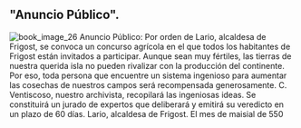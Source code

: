## "Anuncio Público".
![book_image_26](https://media.discordapp.net/attachments/1105643336989159555/1105648147381887017/26.jpg)
Anuncio Público: Por orden de Lario, alcaldesa de Frigost, se convoca un concurso agrícola en el que todos los habitantes de Frigost están invitados a participar. Aunque sean muy fértiles, las tierras de nuestra querida isla no pueden rivalizar con la producción del continente.
Por eso, toda persona que encuentre un sistema ingenioso para aumentar las cosechas de nuestros campos será recompensada generosamente. C. Ventiscoso, nuestro archivista, recopilará las ingeniosas ideas. Se constituirá un jurado de expertos que deliberará y emitirá su veredicto en un plazo de 60 días.
Lario, alcaldesa de Frigost. El mes de maisial de 550